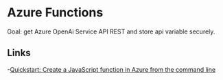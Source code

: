 # Azure Functions

Goal: get Azure OpenAi Service API REST and store api variable securely.

## Links 

-[Quickstart: Create a JavaScript function in Azure from the command line](https://learn.microsoft.com/pt-br/azure/azure-functions/create-first-function-cli-node?tabs=azure-cli%2Cbrowser&pivots=nodejs-model-v3)